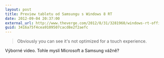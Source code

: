```yaml
---
layout: post
title: Preview tabletu od Samsungu s Windows 8 RT
date: 2012-09-04 20:37:00
external_url: http://www.theverge.com/2012/8/31/3281960/windows-rt-office-2013-rt-specs-details-hands-on
guid: 3416a75f4cea9109507cacd8e2f2aefc
---
```


> Obviously you can see it's not optimized for a touch experience.

Výborné video. Tohle myslí Microsoft a Samsung vážně?
